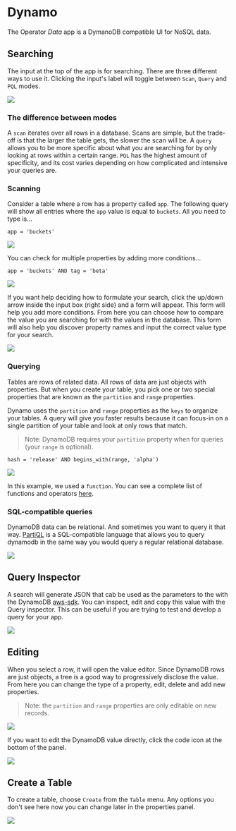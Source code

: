 # Dynamo

The Operator _Data_ app is a DymanoDB compatible UI for NoSQL data.


## Searching

The input at the top of the app is for searching. There are three different
ways to use it. Clicking the input's label will toggle between `Scan`, `Query`
and `PQL` modes.

<img src="https://raw.githubusercontent.com/optoolco/docs/master/apps/data/images/input-mode.png"/>


### The difference between modes

A `scan` iterates over all rows in a database. Scans are simple, but the
trade-off is that the larger the table gets, the slower the scan will be.
A `query` allows you to be more specific about what you are searching for
by only looking at rows within a certain range. `PQL` has the highest amount
of specificity, and its cost varies depending on how complicated and intensive
your queries are.


### Scanning

Consider a table where a row has a property called `app`. The following query
will show all entries where the `app` value is equal to `buckets`. All you need
to type is...

```
app = 'buckets'
```

<img src="https://raw.githubusercontent.com/optoolco/docs/master/apps/data/images/scan-results.png"/>

You can check for multiple properties by adding more conditions...

```
app = 'buckets' AND tag = 'beta'
```

<img src="https://raw.githubusercontent.com/optoolco/docs/master/apps/data/images/more-scan-conditions.png"/>

If you want help deciding how to formulate your search, click the up/down arrow
inside the input box (right side) and a form will appear. This form will help
you add more conditions. From here you can choose how to compare the value you
are searching for with the values in the database. This form will also help you
discover property names and input the correct value type for your search.

<img src="https://raw.githubusercontent.com/optoolco/docs/master/apps/data/images/scan-form.png"/>

### Querying

Tables are rows of related data. All rows of data are just objects with properties.
But when you create your table, you pick one or two special properties that are
known as the `partition` and `range` properties.

Dynamo uses the `partition` and `range` properties as the `keys` to organize your
tables. A query will give you faster results because it can focus-in on a single
partition of your table and look at only rows that match.

> Note: DynamoDB requires your `partition` property when for queries (your `range`
> is optional).

```
hash = 'release' AND begins_with(range, 'alpha')
```

<img src="https://raw.githubusercontent.com/optoolco/docs/master/apps/data/images/query-form.png"/>

In this example, we used a `function`. You can see a complete list of functions and
operators [here][0].


### SQL-compatible queries

DynamoDB data can be relational. And sometimes you want to query it that way.
[PartiQL][1] is a SQL-compatible language that allows you to query dynamodb in
the same way you would query a regular relational database.

<img src="https://raw.githubusercontent.com/optoolco/docs/master/apps/data/images/pql-form.png"/>


## Query Inspector

A search will generate JSON that cab be used as the parameters to the with the
DynamoDB [aws-sdk][2]. You can inspect, edit and copy this value with the Query
inspector. This can be useful if you are trying to test and develop a query for
your app.

<img src="https://raw.githubusercontent.com/optoolco/docs/master/apps/data/images/inspector.png"/>


## Editing

When you select a row, it will open the value editor. Since DynamoDB rows
are just objects, a tree is a good way to progressively disclose the value.
From here you can change the type of a property, edit, delete and add new
properties.

> Note: the `partition` and `range` properties are only editable on new
> records.

<img src="https://raw.githubusercontent.com/optoolco/docs/master/apps/data/images/value-editor.png"/>

If you want to edit the DynamoDB value directly, click the code icon at the bottom of the panel.

<img src="https://raw.githubusercontent.com/optoolco/docs/master/apps/data/images/value-editor-code.png"/>


## Create a Table

To create a table, choose `Create` from the `Table` menu. Any options you
don't see here now you can change later in the properties panel.

<img src="https://raw.githubusercontent.com/optoolco/docs/master/apps/data/images/create-table.png"/>

[0]:https://docs.aws.amazon.com/amazondynamodb/latest/developerguide/Expressions.OperatorsAndFunctions.html
[1]:https://docs.aws.amazon.com/amazondynamodb/latest/developerguide/ql-reference.html
[2]:https://docs.aws.amazon.com/amazondynamodb/latest/developerguide/GettingStarted.html

